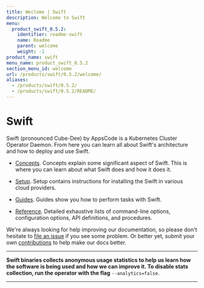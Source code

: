 ```yaml
---
title: Weclome | Swift
description: Welcome to Swift
menu:
  product_swift_0.5.2:
    identifier: readme-swift
    name: Readme
    parent: welcome
    weight: -1
product_name: swift
menu_name: product_swift_0.5.2
section_menu_id: welcome
url: /products/swift/0.5.2/welcome/
aliases:
  - /products/swift/0.5.2/
  - /products/swift/0.5.2/README/
---
```


# Swift
Swift (pronounced Cube-Dee) by AppsCode is a Kubernetes Cluster Operator Daemon. From here you can learn all about Swift's architecture and how to deploy and use Swift.

- [Concepts](/docs/concepts/). Concepts explain some significant aspect of Swift. This is where you can learn about what Swift does and how it does it.

- [Setup](/docs/setup/). Setup contains instructions for installing
  the Swift in various cloud providers.

- [Guides](/docs/guides/). Guides show you how to perform tasks with Swift.

- [Reference](/docs/reference/). Detailed exhaustive lists of
command-line options, configuration options, API definitions, and procedures.

We're always looking for help improving our documentation, so please don't hesitate to [file an issue](https://github.com/appscode/swift/issues/new) if you see some problem. Or better yet, submit your own [contributions](/docs/CONTRIBUTING.md) to help
make our docs better.

---

**Swift binaries collects anonymous usage statistics to help us learn how the software is being used and how we can improve it. To disable stats collection, run the operator with the flag** `--analytics=false`.

---
